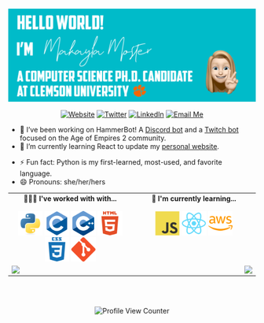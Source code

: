 <!-- ### Hi there 👋 -->

<!--
**makayla-moster/makayla-moster** is a ✨ _special_ ✨ repository because its `README.md` (this file) appears on your GitHub profile.

Here are some ideas to get you started:

- 🤖 I’m currently working on ...
- 🌱 I’m currently learning ...
- 👯 I’m looking to collaborate on ...
- 🤔 I’m looking for help with ...
- 💬 Ask me about ...
- 📫 How to reach me: ...
- 😄 Pronouns: ...
- ⚡ Fun fact: ...
-->


<!-- <h3>Hello there! 👋<br>I'm Makayla Moster<br>a Computer Science Ph.D. student at Clemson University</h3> -->

![](imgs/Readme_2.png)

<div align="center"> 
  
  [![Website][website-shield]][website-url]
  [![Twitter][twitter-shield]][twitter-url] 
  [![LinkedIn][linkedin-shield]][linkedin-url]
  [![Email Me][email-shield]][email-url] 
  
  
</div>
<!-- 
<h4 align="center"> <a href="https://makayla-moster.github.io/index.html">Website</a> • <a href="https://twitter.com/makaylamoster">Twitter</a> • <a href="https://www.linkedin.com/in/mmoster/">LinkedIn</a> • <a href="mailto:mmoster@clemson.edu">Email</a></h4> -->

- 🤖 I’ve been working on HammerBot! A [Discord bot](https://github.com/makayla-moster/HammerBot) and a [Twitch bot](https://github.com/makayla-moster/HammerBot_Twitch) focused on the Age of Empires 2 community.
- 🌱 I’m currently learning React to update my [personal website](https://makayla-moster.github.io/).
<!-- - 💻 I recently collaborated on a [Fractal Generation Website](https://fractals.iapetus11.me/) as part of a Hackathon. -->
<!-- - ☠ I recently created a [pirate-themed hangman game](https://makayla-moster.github.io/hackman_hangman/) as part of a Discord Programming Challenge. -->
- ⚡ Fun fact: Python is my first-learned, most-used, and favorite language.
- 😄 Pronouns: she/her/hers
<!-- - 🌱 I’m currently learning how to transfer [HammerBot](https://github.com/makayla-moster/HammerBot) into a [Twitch HammerBot](https://github.com/makayla-moster/HammerBot_Twitch). -->

<!-- - I'm currently working on HammerBot, a Discord and (hopefully soon) Twitch bot focused around the Age of Empires 2 community. 

[![Makayla's GitHub stats](https://github-readme-stats.vercel.app/api?username=makayla-moster&count_private=true&show_icons=true&theme=react)](https://github.com/makayla-moster/github-readme-stats)[![Readme Card](https://github-readme-stats.vercel.app/api/pin/?username=makayla-moster&repo=HammerBot&theme=react)](https://github.com/makayla-moster/HammerBot) -->

<!-- [![Moster-Used Languages](https://github-readme-stats.vercel.app/api/top-langs/?username=makayla-moster&layout=compact&theme=github_dark)](https://github.com/makayla-moster/github-readme-stats) -->

<!-- <p>
  <details style="float:left" open>
    <summary><samp><b> 🚀 My Languages </b> </samp> </summary>
  <img src = 'https://github.com/devicons/devicon/blob/master/icons/python/python-original.svg' alt='Python' width='50'/>
  <img src = 'https://github.com/devicons/devicon/blob/master/icons/cplusplus/cplusplus-original.svg' alt='C++' width='50'/>
  </details>
    <details style="float:right" open>
    <summary><samp> <b>⚡️ My Skills </b> </samp> </summary>
  <img src = 'https://github.com/devicons/devicon/blob/master/icons/docker/docker-plain.svg' alt='Docker' width='50'/>
  <img src = 'https://github.com/devicons/devicon/blob/master/icons/amazonwebservices/amazonwebservices-plain-wordmark.svg' alt='AWS' width='50'/>
  <img src = 'https://github.com/devicons/devicon/blob/master/icons/azure/azure-original.svg' alt='Azure' width='50'/>
  <img src = 'https://github.com/devicons/devicon/blob/master/icons/git/git-plain.svg' alt='Git' width='50'/>
  <img src = 'https://github.com/devicons/devicon/blob/master/icons/vim/vim-plain.svg' alt='Vim' width='50'/>
  <img src = 'https://github.com/devicons/devicon/blob/master/icons/vuejs/vuejs-original.svg' alt='Vue' width='50'/>
  </details>
</p> -->


<table>
  <tr>
    <td valign="top" align="center" width="50%">
        <b> 👩🏼‍💻 I've worked with with...</b> </br></br>
          <img src = 'https://github.com/devicons/devicon/blob/master/icons/python/python-original.svg' alt='Python' width='50'/>
          <img src = 'https://github.com/devicons/devicon/blob/master/icons/c/c-original.svg' alt='C' width='50'/>
          <img src = 'https://github.com/devicons/devicon/blob/master/icons/cplusplus/cplusplus-original.svg' alt='C++' width='50'/>
          <img src = 'https://github.com/devicons/devicon/blob/master/icons/html5/html5-plain-wordmark.svg' alt='HTML5' width='50'/>
          <img src = 'https://github.com/devicons/devicon/blob/master/icons/css3/css3-plain-wordmark.svg' alt='CSS3' width='50'/>
          <img src = 'https://github.com/devicons/devicon/blob/master/icons/git/git-plain.svg' alt='Git' width='50'/>
<!--           <img src = 'https://github.com/devicons/devicon/blob/master/icons/css3/css3-plain-wordmark.svg' alt='CSS3' width='50'/> -->
    </td>
    <td valign="top" align="center" width="50%">
      <b> 🧠 I'm currently learning... </b> </br></br>
<!--           <img src = 'https://github.com/devicons/devicon/blob/master/icons/docker/docker-plain.svg' alt='Docker' width='50'/>
          <img src = 'https://github.com/devicons/devicon/blob/master/icons/azure/azure-original.svg' alt='Azure' width='50'/> -->
<!--           <img src = 'https://github.com/devicons/devicon/blob/master/icons/git/git-plain.svg' alt='Git' width='50'/> -->
<!--           <img src = 'https://github.com/devicons/devicon/blob/master/icons/vim/vim-plain.svg' alt='Vim' width='50'/>
          <img src = 'https://github.com/devicons/devicon/blob/master/icons/vuejs/vuejs-original.svg' alt='Vue' width='50'/> -->
          <img src = 'https://github.com/devicons/devicon/blob/master/icons/javascript/javascript-original.svg' alt='JS' width='50'/>
          <img src = 'https://github.com/devicons/devicon/blob/master/icons/react/react-original.svg' alt='React' width='50'/>
          <img src = 'https://github.com/devicons/devicon/blob/master/icons/amazonwebservices/amazonwebservices-plain-wordmark.svg' alt='AWS' width='50'/>
     </td>
  </tr>
  <tr>
    <td valign="top" align="center" width="50%">
      <a href="https://github.com/DenverCoder1/github-readme-streak-stats">
        <img align="left" src="https://github-readme-stats.vercel.app/api?username=makayla-moster&count_private=true&show_icons=true&theme=react" class="responsive" />
      </a>
    </td>
    <td valign="top" align="center" width="50%">
      <a href="https://github.com/anuraghazra/github-readme-stats">
        <img align="right" src="http://github-readme-streak-stats.herokuapp.com?user=makayla-moster&theme=react" class="responsive" />
      </a>
    </td>
  </tr>
  
<!--   <tr>
    <td valign="top" width="50%">
      <a href="https://github.com/anuraghazra/github-readme-stats">
        <img src="https://github-readme-stats.vercel.app/api/wakatime?username=makaylamoster&theme=react&custom_title=Wakatime%20Stats%20(All%20 Time)&layout=compact" align="right">
      </a>
    </td>
    <td valign="top" width="50%">
      <a href="https://github.com/anuraghazra/github-readme-stats">
            <img align="left" src="https://github-readme-stats.vercel.app/api/top-langs/?username=makayla-moster&theme=react&card_width=500&langs_count=9" class="responsive" />
      </a>
    </td>
  </tr> -->
</table>
</br>  
</br>  
<div align="center">  
  
  ![Profile View Counter](https://komarev.com/ghpvc/?username=makayla-moster&style=flat-square&color=blue)  
  
</div>

<!-- MARKDOWN LINKS & IMAGES -->
<!-- https://www.markdownguide.org/basic-syntax/#reference-style-links -->
[website-shield]: https://img.shields.io/badge/-makayla--moster.github.io-green?style=flat-square&logo=github&logoColor=white&link=https://makayla-moster.github.io/
[website-url]: https://makayla-moster.github.io/
[twitter-shield]: https://img.shields.io/badge/-@makaylamoster-blue?style=flat-square&logo=Twitter&logoColor=white&link=https://twitter.com/makaylamoster
[twitter-url]: https://twitter.com/makaylamoster 
[linkedin-shield]: https://img.shields.io/badge/-Makayla%20Moster-blue?style=flat-square&logo=Linkedin&logoColor=white&link=https://www.linkedin.com/in/mmoster/
[linkedin-url]: https://www.linkedin.com/in/mmoster/
[email-shield]: https://img.shields.io/badge/-mmoster@clemson.edu-red?style=flat-square&logo=Gmail&logoColor=white&link=mailto:mmoster@clemson.edu
[email-url]: mailto:mmoster@clemson.edu
